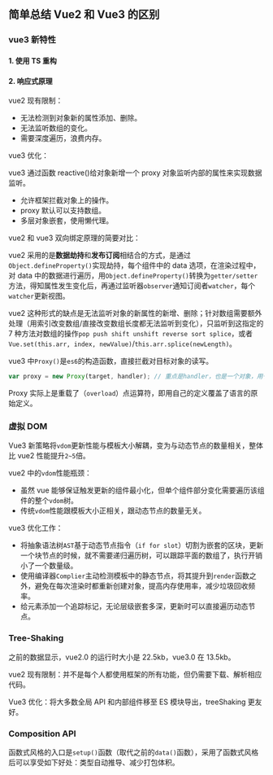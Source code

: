 ## 简单总结 Vue2 和 Vue3 的区别

### vue3 新特性

#### 1. 使用 TS 重构

#### 2. 响应式原理

vue2 现有限制：

- 无法检测到对象新的属性添加、删除。
- 无法监听数组的变化。
- 需要深度遍历，浪费内存。

vue3 优化：

vue3 通过函数 reactive()给对象新增一个 proxy 对象监听内部的属性来实现数据监听。

- 允许框架拦截对象上的操作。
- proxy 默认可以支持数组。
- 多层对象嵌套，使用懒代理。

vue2 和 vue3 双向绑定原理的简要对比：

vue2 采用的是**数据劫持**和**发布订阅**相结合的方式，是通过`Object.defineProperty()`实现劫持，每个组件中的 data 选项，在渲染过程中，对 data 中的数据进行遍历，用`Object.defineProperty()`转换为`getter/setter`方法，得知属性发生变化后，再通过监听器`observer`通知订阅者`watcher`，每个`watcher`更新视图。

vue2 这种形式的缺点是无法监听对象的新属性的新增、删除；针对数组需要额外处理（用索引改变数组/直接改变数组长度都无法监听到变化），只监听到这指定的 7 种方法对数组的操作`pop push shift unshift reverse sort splice`，或者`Vue.set(this.arr, index, newValue)`/`this.arr.splice(newLength)`。

vue3 中`Proxy()`是`es6`的构造函数，直接拦截对目标对象的读写。

```javascript
var proxy = new Proxy(target, handler); // 重点是handler，也是一个对象，用于定义拦截行为
```

Proxy 实际上是重载了（`overload`）点运算符，即用自己的定义覆盖了语言的原始定义。

### 虚拟 DOM

Vue3 新策略将`vdom`更新性能与模板大小解耦，变为与动态节点的数量相关，整体比 vue2 性能提升`2~5`倍。

vue2 中的`vdom`性能瓶颈：

- 虽然 vue 能够保证触发更新的组件最小化，但单个组件部分变化需要遍历该组件的整个`vdom`树。
- 传统`vdom`性能跟模板大小正相关，跟动态节点的数量无关。

vue3 优化工作：

- 将抽象语法树`AST`基于动态节点指令（`if for slot`）切割为嵌套的区块，更新一个块节点的时候，就不需要递归遍历树，可以跟踪平面的数组了，执行开销小了一个数量级。
- 使用编译器`Complier`主动检测模板中的静态节点，将其提升到`render`函数之外，避免在每次渲染时都重新创建对象，提高内存使用率，减少垃圾回收频率。
- 给元素添加一个追踪标记，无论层级嵌套多深，更新时可以直接遍历动态节点。

### Tree-Shaking

之前的数据显示，vue2.0 的运行时大小是 22.5kb，vue3.0 在 13.5kb。

vue2 现有限制：并不是每个人都使用框架的所有功能，但仍需要下载、解析相应代码。

Vue3 优化：将大多数全局 API 和内部组件移至 ES 模块导出，treeShaking 更友好。

### Composition API

函数式风格的入口是`setup()`函数（取代之前的`data()`函数），采用了函数式风格后可以享受如下好处：类型自动推导、减少打包体积。
